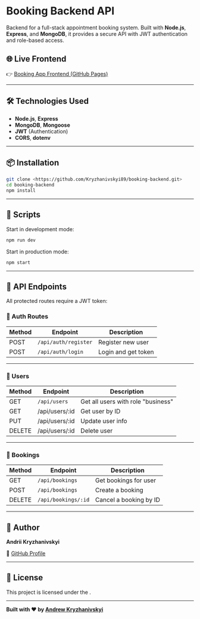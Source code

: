 # Booking Backend API

Backend for a full-stack appointment booking system. Built with **Node.js**, **Express**, and **MongoDB**, it provides a secure API with JWT authentication and role-based access.

## 🌐 Live Frontend

👉 [Booking App Frontend (GitHub Pages)](https://kryzhanivskyi89.github.io/booking-frontend)

---

## 🛠 Technologies Used

- **Node.js**, **Express**
- **MongoDB**, **Mongoose**
- **JWT** (Authentication)
- **CORS**, **dotenv**

---

## 📦 Installation

```bash
git clone <https://github.com/Kryzhanivskyi89/booking-backend.git>
cd booking-backend
npm install
```

---

## 🚀 Scripts

Start in development mode:

```bash
npm run dev
```

Start in production mode:

```bash
npm start
```

---

## 📡 API Endpoints

All protected routes require a JWT token:

### 🔐 Auth Routes

| Method | Endpoint | Description |
| --- | --- | --- |
| POST | `/api/auth/register` | Register new user |
| POST | `/api/auth/login` | Login and get token |

---

### 👤 Users

| Method | Endpoint | Description |
| --- | --- | --- |
| GET | `/api/users` | Get all users with role "business" |
| GET | /api/users/:id | Get user by ID |
| PUT | /api/users/:id | Update user info |
| DELETE | /api/users/:id | Delete user |

---

### 📅 Bookings

| Method | Endpoint | Description |
| --- | --- | --- |
| GET | `/api/bookings` | Get bookings for user |
| POST | `/api/bookings` | Create a booking |
| DELETE | `/api/bookings/:id` | Cancel a booking by ID |

---

## 👤 Author

**Andrii Kryzhanivskyi**

🔗 [GitHub Profile](https://github.com/Kryzhanivskyi89)

---

## 📄 License

This project is licensed under the <AndrewDev/>.

---

**Built with ❤️ by [Andrew Kryzhanivskyi](https://github.com/Kryzhanivskyi89)**